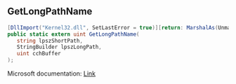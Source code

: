## GetLongPathName

```csharp
[DllImport("Kernel32.dll", SetLastError = true)][return: MarshalAs(UnmanagedType.U4)]
public static extern uint GetLongPathName(
   string lpszShortPath,
   StringBuilder lpszLongPath,
   uint cchBuffer
);
```

Microsoft documentation: [Link](https://docs.microsoft.com/en-us/windows/win32/api/fileapi/nf-fileapi-getlongpathnamew)
